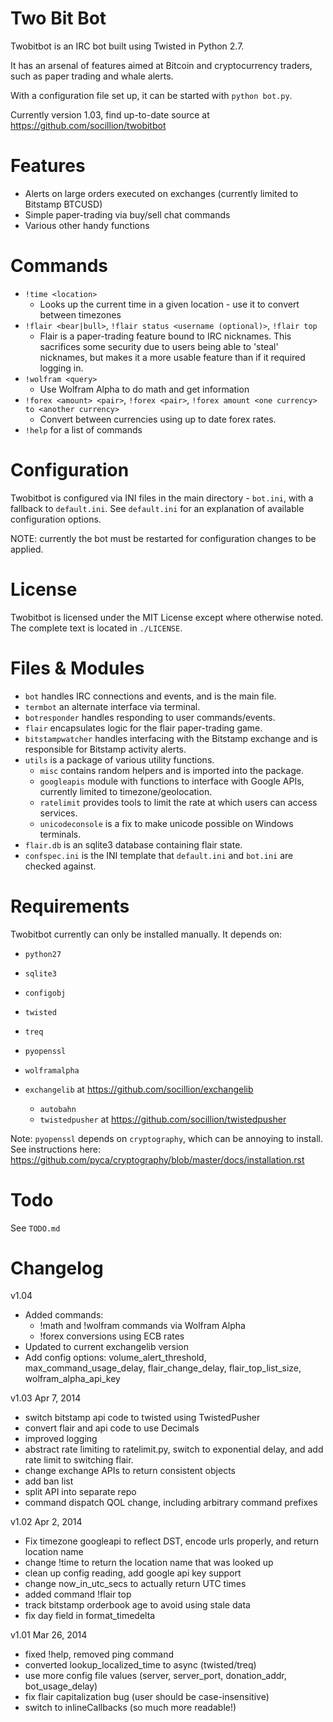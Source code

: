 Two Bit Bot
=======
Twobitbot is an IRC bot built using Twisted in Python 2.7.

It has an arsenal of features aimed at Bitcoin and cryptocurrency traders, such as paper trading and whale alerts.

With a configuration file set up, it can be started with `python bot.py`.

Currently version 1.03, find up-to-date source at https://github.com/socillion/twobitbot

Features
=======
* Alerts on large orders executed on exchanges (currently limited to Bitstamp BTCUSD)
* Simple paper-trading via buy/sell chat commands
* Various other handy functions

Commands
=======
* `!time <location>`
    * Looks up the current time in a given location - use it to convert between timezones
* `!flair <bear|bull>`, `!flair status <username (optional)>`, `!flair top`
    * Flair is a paper-trading feature bound to IRC nicknames. This sacrifices some security due to users
    being able to 'steal' nicknames, but makes it a more usable feature than if it required logging in.
* `!wolfram <query>`
    * Use Wolfram Alpha to do math and get information
* `!forex <amount> <pair>`, `!forex <pair>`, `!forex amount <one currency> to <another currency>`
    * Convert between currencies using up to date forex rates.
* `!help` for a list of commands

Configuration
=======
Twobitbot is configured via INI files in the main directory - `bot.ini`, with a fallback to `default.ini`.
See `default.ini` for an explanation of available configuration options.

NOTE: currently the bot must be restarted for configuration changes to be applied.

License
=======
Twobitbot is licensed under the MIT License except where otherwise noted.
The complete text is located in `./LICENSE`.

Files & Modules
=======
* `bot` handles IRC connections and events, and is the main file.
* `termbot` an alternate interface via terminal.
* `botresponder` handles responding to user commands/events.
* `flair` encapsulates logic for the flair paper-trading game.
* `bitstampwatcher` handles interfacing with the Bitstamp exchange and is responsible for Bitstamp activity alerts.
* `utils` is a package of various utility functions.
    * `misc` contains random helpers and is imported into the package.
    * `googleapis` module with functions to interface with Google APIs, currently limited to timezone/geolocation.
    * `ratelimit` provides tools to limit the rate at which users can access services.
    * `unicodeconsole` is a fix to make unicode possible on Windows terminals.
* `flair.db` is an sqlite3 database containing flair state.
* `confspec.ini` is the INI template that `default.ini` and `bot.ini` are checked against.


Requirements
=======
Twobitbot currently can only be installed manually.
It depends on:

* `python27`
* `sqlite3`
* `configobj`
* `twisted`
* `treq`
* `pyopenssl`
* `wolframalpha`

* `exchangelib` at https://github.com/socillion/exchangelib
    * `autobahn`
    * `twistedpusher` at https://github.com/socillion/twistedpusher


Note: `pyopenssl` depends on `cryptography`, which can be annoying to install.
See instructions here: https://github.com/pyca/cryptography/blob/master/docs/installation.rst

Todo
=======
See `TODO.md`

Changelog
=======
v1.04
* Added commands:
    * !math and !wolfram commands via Wolfram Alpha
    * !forex conversions using ECB rates
* Updated to current exchangelib version
* Add config options: volume_alert_threshold, max_command_usage_delay, 
    flair_change_delay, flair_top_list_size, wolfram_alpha_api_key

v1.03 Apr 7, 2014
* switch bitstamp api code to twisted using TwistedPusher
* convert flair and api code to use Decimals
* improved logging
* abstract rate limiting to ratelimit.py, switch to exponential delay, and add rate limit to switching flair.
* change exchange APIs to return consistent objects
* add ban list
* split API into separate repo
* command dispatch QOL change, including arbitrary command prefixes

v1.02 Apr 2, 2014
* Fix timezone googleapi to reflect DST, encode urls properly, and return location name
* change !time to return the location name that was looked up
* clean up config reading, add google api key support
* change now_in_utc_secs to actually return UTC times
* added command !flair top
* track bitstamp orderbook age to avoid using stale data
* fix day field in format_timedelta

v1.01 Mar 26, 2014
* fixed !help, removed ping command
* converted lookup_localized_time to async (twisted/treq)
* use more config file values (server, server_port, donation_addr, bot_usage_delay)
* fix flair capitalization bug (user should be case-insensitive)
* switch to inlineCallbacks (so much more readable!)